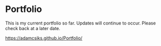# Portfolio

This is my current portfolio so far.  Updates will continue to occur.  Please check back at a later date.

https://adamcsiks.github.io/Portfolio/
